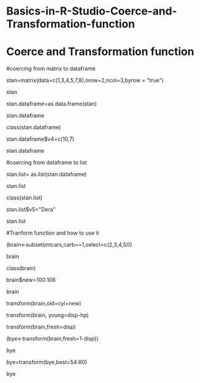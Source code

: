 # Basics-in-R-Studio-Coerce-and-Transformation-function

# Coerce and Transformation function

#coercing from matrix to dataframe

stan=matrix(data=c(1,3,4,5,7,8),nrow=2,ncol=3,byrow = "true")

stan

stan.dataframe=as.data.frame(stan)

stan.dataframe

class(stan.dataframe)

stan.dataframe$v4=c(10,7)

stan.dataframe

#coercing from dataframe to list

stan.list= as.list(stan.dataframe)

stan.list

class(stan.list)

stan.list$v5="Dera"

stan.list

#Tranform function and how to use it

(brain<-subset(mtcars,carb==1,select=c(2,3,4,5)))

brain

class(brain)

brain$new=100:106

brain

transform(brain,old=cyl+new)

transform(brain, young=disp-hp)

transform(brain,fresh=disp)

(bye<-transform(brain,fresh=1-disp))

bye

bye=transform(bye,best=54:60)

bye
